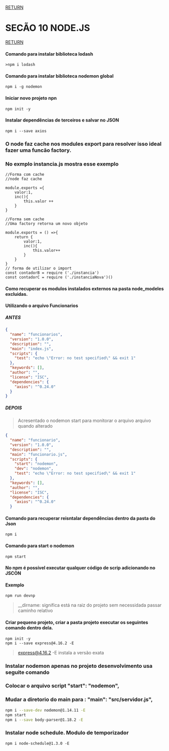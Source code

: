 [RETURN](https://github.com/darlanMedeiros/CursoWebModernoJavaScript2021)

# SECÃO 10 NODE.JS

[RETURN](https://github.com/darlanMedeiros/CursoWebModernoJavaScript2021)

#### Comando para instalar biblioteca lodash
```basch
>npm i lodash
```
#### Comando para instalar biblioteca nodemon global
```basch
npm i -g nodemon
```
#### Iniciar novo projeto npn
```basch
npm init -y
```
#### Instalar dependências de terceiros e salvar no JSON

```basch
npm i --save axios
```

### O node faz cache nos modules export para resolver isso ideal fazer uma funcão factory.
### No exmplo instancia.js mostra esse exemplo

```basch
//Forma com cache
//node faz cache

module.exports ={
    valor:1,
    inc(){
        this.valor ++
    }
}

//Forma sem cache
//Uma factory retorna um novo objeto

module.exports = () =>{
    return { 
        valor:1,
        inc(){
            this.valor++
        }
    }
}
// forma de utilizar o import
const contadorB = require ('./instancia')
const contadorC = require ('./instanciaNova')()

```

#### Como recuperar os modulos instalados externos na pasta node_modeles excluidas.
#### Utilizando o arquivo Funcionarios
##### ANTES
```JSON
{
  "name": "funcionarios",
  "version": "1.0.0",
  "description": "",
  "main": "index.js",
  "scripts": {
    "test": "echo \"Error: no test specified\" && exit 1"
  },
  "keywords": [],
  "author": "",
  "license": "ISC",
  "dependencies": {
    "axios": "^0.24.0"
  }
}
```
##### DEPOIS
> Acresentado o nodemon start para monitorar o arquivo arquivo quando alterado
```JSON
{
  "name": "funcionario",
  "version": "1.0.0",
  "description": "",
  "main": "funcionario.js",
  "scripts": {
    "start": "nodemon",
    "dev": "nodemon",
    "test": "echo \"Error: no test specified\" && exit 1"
  },
  "keywords": [],
  "author": "",
  "license": "ISC",
  "dependencies": {
    "axios": "^0.24.0"
  }

```
#### Comando para recuperar reisntalar dependências dentro da pasta do Json
```basch
npm i
```
#### Comando para start o nodemon
```basch
npm start
```
#### No npm é possível executar qualquer código de scrip adicionando no JSCON
#### Exemplo
```basch
npm run devnp
```

> __dirname: significa está na raiz do projeto sem necessidada passar caminho relativo

#### Criar pequeno projeto, criar a pasta projeto executar os seguintes comando dentro dela.


```basch
npm init -y
npm i --save express@4.16.2 -E
```
>express@4.16.2 -E instala a versão exata

### Instalar nodemon apenas no projeto desenvolvimento usa seguite comando
### Colocar o arquivo script   "start": "nodemon",
### Mudar a diretorio do main para : "main": "src/servidor.js",

```bash
npm i --save-dev nodemon@1.14.11 -E
npm start
npm i --save body-parser@1.18.2 -E
```

### Instalar node schedule. Modulo de temporizador

```basch
npm i node-schedule@1.3.0 -E
```